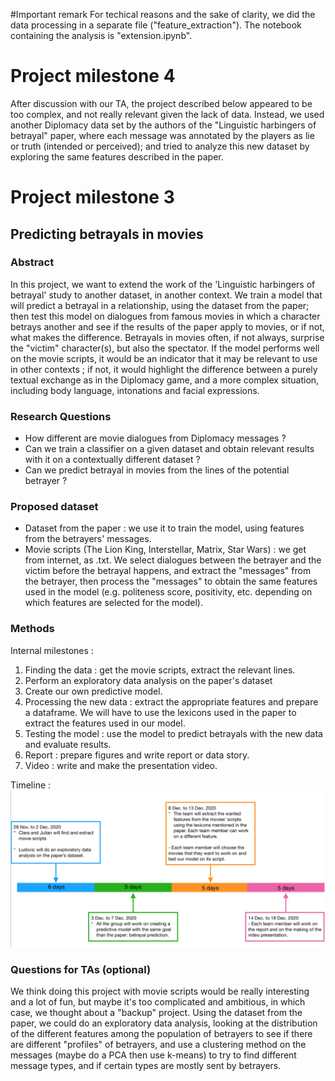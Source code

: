 #Important remark
For techical reasons and the sake of clarity, we did the data processing in a separate file ("feature_extraction"). The notebook containing the analysis is "extension.ipynb".

# Project milestone 4

After discussion with our TA, the project described below appeared to be too complex, and not really relevant given the lack of data. Instead, we used another Diplomacy data set by the authors of the "Linguistic harbingers of betrayal" paper, where each message was annotated by the players as lie or truth (intended or perceived); and tried to analyze this new dataset by exploring the same features described in the paper.

# Project milestone 3

## Predicting betrayals in movies

### Abstract
In this project, we want to extend the work of the 'Linguistic harbingers of betrayal' study to another dataset, in another context. We train a model that will predict a betrayal in a relationship, using the dataset from the paper; then test this model on dialogues from famous movies in which a character betrays another and see if the results of the paper apply to movies, or if not, what makes the difference. Betrayals in movies often, if not always, surprise the "victim" character(s), but also the spectator. If the model performs well on the movie scripts, it would be an indicator that it may be relevant to use in other contexts ; if not, it would highlight the difference between a purely textual exchange as in the Diplomacy game, and a more complex situation, including body language, intonations and facial expressions.

### Research Questions
- How different are movie dialogues from Diplomacy messages ?
- Can we train a classifier on a given dataset and obtain relevant results with it on a contextually different dataset ?
- Can we predict betrayal in movies from the lines of the potential betrayer ?

### Proposed dataset
- Dataset from the paper : we use it to train the model, using features from the betrayers' messages.
- Movie scripts (The Lion King, Interstellar, Matrix, Star Wars) : we get from internet, as .txt. We select dialogues between the betrayer and the victim before the betrayal happens, and extract the "messages" from the betrayer, then process the "messages" to obtain the same features used in the model (e.g. politeness score, positivity, etc. depending on which features are selected for the model).

### Methods
Internal milestones :
1) Finding the data : get the movie scripts, extract the relevant lines.
2) Perform an exploratory data analysis on the paper's dataset
3) Create our own predictive model.
4) Processing the new data : extract the appropriate features and prepare a dataframe. We will have to use the lexicons used in the paper to extract the features used in our model.
5) Testing the model : use the model to predict betrayals with the new data and evaluate results.
6) Report : prepare figures and write report or data story.
7) Video : write and make the presentation video.

Timeline :
<img src="P3_timeline.png">

### Questions for TAs (optional)
We think doing this project with movie scripts would be really interesting and a lot of fun, but maybe it's too complicated and ambitious, in which case, we thought about a "backup" project. Using the dataset from the paper, we could do an exploratory data analysis, looking at the distribution of the different features among the population of betrayers to see if there are different "profiles" of betrayers, and use a clustering method on the messages (maybe do a PCA then use k-means) to try to find different message types, and if certain types are mostly sent by betrayers.
